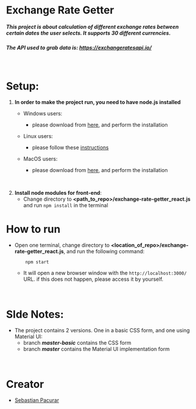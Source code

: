 # Exchange Rate Getter

##### This project is about calculation of different exchange rates between certain dates the user selects. It supports 30 different currencies.
##### The API used to grab data is: ***https://exchangeratesapi.io/***
<br />


# Setup:
1) **In order to make the project run, you need to have node.js installed**

    * Windows users:
        * please download from [here](https://nodejs.org/en/download/), and perform the installation
           
    * Linux users:
        * please follow these [instructions](https://nodejs.org/en/download/package-manager/)
        
    * MacOS users:
        * please download from [here](https://nodejs.org/en/download/), and perform the installation        

<br />

2) **Install node modules for front-end**:    
    * Change directory to **<path_to_repo>/exchange-rate-getter_react.js** and run ```npm install``` in the terminal


# How to run
* Open one terminal, change directory to **<location_of_repo>/exchange-rate-getter_react.js**, and run the following command:
    ```
        npm start
    ```
    * It will open a new browser window with the ```http://localhost:3000/``` URL. if this does not happen, please access it by yourself.

<br />


# SIde Notes:
* The project contains 2 versions. One in a basic CSS form, and one using Material UI:
    * branch ***master-basic*** contains the CSS form
    * branch ***master*** contains the Material UI implementation form
    
    
<br />
      
    
# Creator
* [Sebastian Pacurar](https://github.com/sebastianpacurar)
